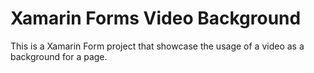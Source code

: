 # Xamarin Forms Video Background
This is a Xamarin Form project that showcase the usage of a video as a background for a page. 

